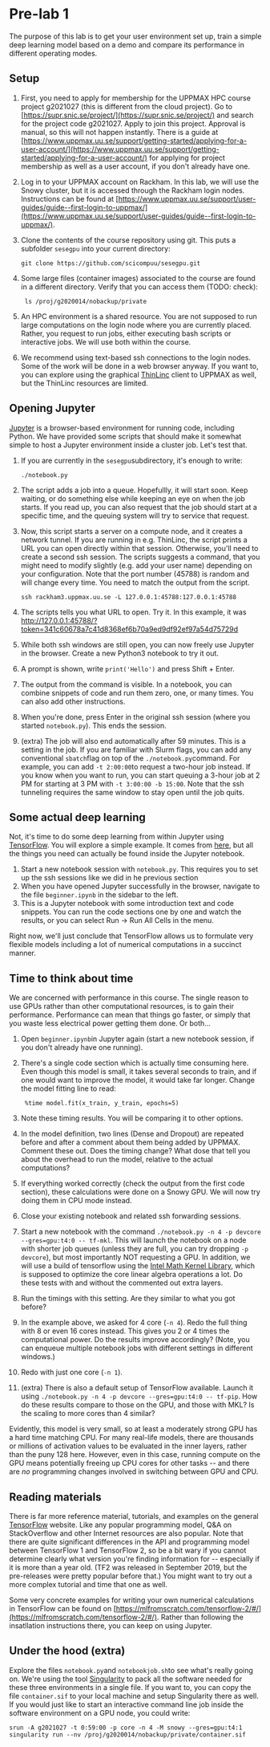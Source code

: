 # Pre-lab 1

The purpose of this lab is to get your user environment set up, train a simple deep learning model based on a demo and compare its performance in different operating modes.

## Setup
1. First, you need to apply for membership for the UPPMAX HPC course project g2021027  (this is different from the cloud project). Go to [https://supr.snic.se/project/](https://supr.snic.se/project/) and search for the project code g2021027. Apply to join this project. Approval is manual, so this will not happen instantly. There is a guide at [https://www.uppmax.uu.se/support/getting-started/applying-for-a-user-account/](https://www.uppmax.uu.se/support/getting-started/applying-for-a-user-account/) for applying for project membership as well as a user account, if you don't already have one.
2. Log in to your UPPMAX account on Rackham. In this lab, we will use the Snowy cluster, but it is accessed through the Rackham login nodes. Instructions can be found at [https://www.uppmax.uu.se/support/user-guides/guide--first-login-to-uppmax/](https://www.uppmax.uu.se/support/user-guides/guide--first-login-to-uppmax/).
3. Clone the contents of the course repository using git. This puts a subfolder `sesegpu` into your current directory:

       git clone https://github.com/scicompuu/sesegpu.git
4. Some large files (container images) associated to the course are found in a different directory. Verify that you can access them (TODO: check):

        ls /proj/g2020014/nobackup/private
5. An HPC environment is a shared resource. You are not supposed to run large computations on the login node where you are currently placed. Rather, you request to run jobs, either executing bash scripts or interactive jobs. We will use both within the course.
6. We recommend using text-based ssh connections to the login nodes. Some of the work will be done in a web browser anyway. If you want to, you can explore using the graphical [ThinLinc]([https://www.uppmax.uu.se/support-sv/user-guides/thinlinc-graphical-connection-guide/](https://www.uppmax.uu.se/support-sv/user-guides/thinlinc-graphical-connection-guide/)) client to UPPMAX as well, but the ThinLinc resources are limited.
## Opening Jupyter
[Jupyter](https://jupyter.org/) is a browser-based environment for running code, including Python. We have provided some scripts that should make it somewhat simple to host a Jupyter environment inside a cluster job.
Let's test that.
1. If you are currently in the `sesegpu`subdirectory, it's enough to write:

       ./notebook.py
2. The script adds a job into a queue. Hopefullly, it will start soon. Keep waiting, or do something else while keeping an eye on when the job starts. If you read up, you can also request that the job should start at a specific time, and the queuing system will try to service that request.
 3. Now, this script starts a server on a compute node, and it creates a network tunnel. If you are running in e.g. ThinLinc, the script prints a URL you can open directly within that session. Otherwise, you'll need to create a second ssh session. The scripts suggests a command, that you might need to modify slightly (e.g. add your user name) depending on your configuration. Note that the port number (45788) is random and will change every time. You need to match the output from the script.

        ssh rackham3.uppmax.uu.se -L 127.0.0.1:45788:127.0.0.1:45788
4. The scripts tells you what URL to open. Try it. In this example, it was http://127.0.0.1:45788/?token=341c60678a7c41d8368ef6b70a9ed9df92ef97a54d75729d
5. While both ssh windows are still open, you can now freely use Jupyter in the browser. Create a new Python3 notebook to try it out.
6. A prompt is shown, write `print('Hello')` and press Shift + Enter.
7. The output from the command is visible. In a notebook, you can combine snippets of code and run them zero, one, or many times. You can also add other instructions.
8. When you're done, press Enter in the original ssh session (where you started `notebook.py`). This ends the session.
9. (extra) The job will also end automatically after 59 minutes. This is a setting in the job. If you are familiar with Slurm flags, you can add any conventional `sbatch`flag on top of the `./notebook.py`command. For example, you can add `-t 2:00:00`to request a two-hour job instead. If you know when you want to run, you can start queuing a 3-hour job at 2 PM for starting at 3 PM with `-t 3:00:00 -b 15:00`. Note that the ssh tunneling requires the same window to stay open until the job quits.

## Some actual deep learning
Not, it's time to do some deep learning from within Jupyter using [TensorFlow](TensorFlow). You will explore a simple example. It comes from [here]([https://www.tensorflow.org/tutorials/quickstart/beginner](https://www.tensorflow.org/tutorials/quickstart/beginner)), but all the things you need can actually be found inside the Jupyter notebook.
1. Start a new notebook session with `notebook.py`. This requires you to set up the ssh sessions like we did in he previous section
2. When you have opened Jupyter successfully in the browser, navigate to the file `beginner.ipynb` in the sidebar to the left.
3. This is a Jupyter notebook with some introduction text and code snippets. You can run the code sections one by one and watch the results, or you can select Run -> Run All Cells in the menu.

Right now, we'll just conclude that TensorFlow allows us to formulate very flexible models including a lot of numerical computations in a succinct manner.
## Time to think about time
We are concerned with performance in this course. The single reason to use GPUs rather than other computational resources, is to gain their performance. Performance can mean that things go faster, or simply that you waste less electrical power getting them done. Or both...
1. Open `beginner.ipynb`in Jupyter again (start a new notebook session, if you don't already have one running).
2. There's a single code section which is actually time consuming here. Even though this model is small, it takes several seconds to train, and if one would want to improve the model, it would take far longer. Change the model fitting line to read:

        %time model.fit(x_train, y_train, epochs=5)
3. Note these timing results. You will be comparing it to other options.
4. In the model definition, two lines (Dense and Dropout) are repeated before and after a comment about them being added by UPPMAX. Comment these out. Does the timing change? What dose that tell you about the overhead to run the model, relative to the actual computations?
5. If everything worked correctly (check the output from the first code section), these calculations were done on a Snowy GPU. We will now try doing them in CPU mode instead.
6. Close your existing notebook and related ssh forwarding sessions.
7. Start a new notebook with the command `./notebook.py -n 4 -p devcore --gres=gpu:t4:0 -- tf-mkl`. This will launch the notebook on a node with shorter job queues (unless they are full, you can try dropping `-p devcore`), but most importantly NOT requesting a GPU. In addition, we will use a build of tensorflow using the [Intel Math Kernel Library](https://software.intel.com/content/www/us/en/develop/tools/math-kernel-library.html), which is supposed to optimize the core linear algebra operations a lot. Do these tests with and without the commented out extra layers.
8. Run the timings with this setting. Are they similar to what you got before?
9. In the example above, we asked for 4 core (`-n 4`). Redo the full thing with 8 or even 16 cores instead. This gives you 2 or 4 times the computational power. Do the results improve accordingly? (Note, you can enqueue multiple notebook jobs with different settings in different windows.)
10. Redo with just one core (`-n 1`).
11. (extra) There is also a default setup of TensorFlow available. Launch it using `./notebook.py -n 4 -p devcore --gres=gpu:t4:0 -- tf-pip`. How do these results compare to those on the GPU, and those with MKL? Is the scaling to more cores than 4 similar?

Evidently, this model is very small, so at least a moderately strong GPU has a hard time matching CPU. For many real-life models, there are thousands or millions of activation values to be evaluated in the inner layers, rather than the puny 128 here. However, even in this case, running compute on the GPU means potentially freeing up CPU cores for other tasks -- and there are _no_ programming changes involved in switching between GPU and CPU.

## Reading materials
There is far more reference material, tutorials, and examples on the general [TensorFlow](https://www.tensorflow.org/) website. Like any popular programming model, Q&A on StackOverflow and other Internet resources are also popular. Note that there are quite significant differences in the API and programming model between TensorFlow 1 and TensorFlow 2, so be a bit wary if you cannot determine clearly what version you're finding information for -- especially if it is more than a year old. (TF2 was released in September 2019, but the pre-releases were pretty popular before that.) You might want to try out a more complex tutorial and time that one as well.

Some very concrete examples for writing your own numerical calculations in TensorFlow can be found on [https://mlfromscratch.com/tensorflow-2/#/](https://mlfromscratch.com/tensorflow-2/#/). Rather than following the insatllation instructions there, you can keep on using Jupyter.

## Under the hood  (extra)
Explore the files `notebook.py`and `notebookjob.sh`to see what's really going on. We're using the tool [Singularity](https://sylabs.io/docs/) to pack all the software needed for these three environments in a single file. If you want to, you can copy the file `container.sif` to your local machine and setup Singularity there as well.
If you would just like to start an interactive command line job inside the software environment on a GPU node, you could write:

    srun -A g2021027 -t 0:59:00 -p core -n 4 -M snowy --gres=gpu:t4:1 singularity run --nv /proj/g2020014/nobackup/private/container.sif
